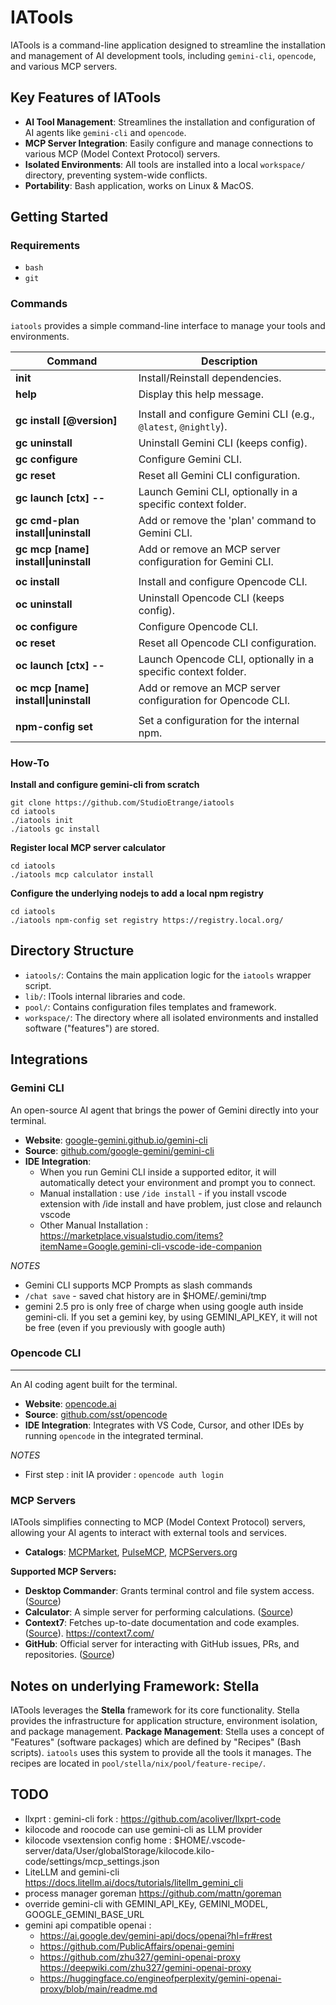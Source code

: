 # IATools

IATools is a command-line application designed to streamline the installation and management of AI development tools, including `gemini-cli`, `opencode`, and various MCP servers.

## Key Features of IATools

*   **AI Tool Management**: Streamlines the installation and configuration of AI agents like `gemini-cli` and `opencode`.
*   **MCP Server Integration**: Easily configure and manage connections to various MCP (Model Context Protocol) servers.
*   **Isolated Environments**: All tools are installed into a local `workspace/` directory, preventing system-wide conflicts.
*   **Portability**: Bash application, works on Linux & MacOS.

## Getting Started

### Requirements

*   `bash`
*   `git`

### Commands

`iatools` provides a simple command-line interface to manage your tools and environments.

| Command                             | Description                                                                 |
| ----------------------------------- | --------------------------------------------------------------------------- |
| **init**                            | Install/Reinstall dependencies.                                             |
| **help**                            | Display this help message.                                                  |
| |
| **gc install [@version]**           | Install and configure Gemini CLI (e.g., `@latest`, `@nightly`).             |
| **gc uninstall**                    | Uninstall Gemini CLI (keeps config).                                        |
| **gc configure**                    | Configure Gemini CLI.                                                       |
| **gc reset**                        | Reset all Gemini CLI configuration.                                         |
| **gc launch [ctx] -- <opts>**       | Launch Gemini CLI, optionally in a specific context folder.                 |
| **gc cmd-plan install\|uninstall**   | Add or remove the 'plan' command to Gemini CLI.                             |
| **gc mcp [name] install\|uninstall** | Add or remove an MCP server configuration for Gemini CLI.                   |
| |
| **oc install**                      | Install and configure Opencode CLI.                                         |
| **oc uninstall**                    | Uninstall Opencode CLI (keeps config).                                      |
| **oc configure**                    | Configure Opencode CLI.                                                     |
| **oc reset**                        | Reset all Opencode CLI configuration.                                       |
| **oc launch [ctx] -- <opts>**       | Launch Opencode CLI, optionally in a specific context folder.               |
| **oc mcp [name] install\|uninstall** | Add or remove an MCP server configuration for Opencode CLI.                 |
| |
| **npm-config set <key> <value>**    | Set a configuration for the internal npm.                                   |

### How-To


**Install and configure gemini-cli from scratch**

```
git clone https://github.com/StudioEtrange/iatools
cd iatools
./iatools init
./iatools gc install
```

**Register local MCP server calculator**
```
cd iatools
./iatools mcp calculator install
```

**Configure the underlying nodejs to add a local npm registry**
```
cd iatools
./iatools npm-config set registry https://registry.local.org/
```

## Directory Structure

*   `iatools/`: Contains the main application logic for the `iatools` wrapper script.
*   `lib/`: ITools internal libraries and code.
*   `pool/`: Contains configuration files templates and framework.
*   `workspace/`: The directory where all isolated environments and installed software ("features") are stored.

## Integrations

### Gemini CLI

An open-source AI agent that brings the power of Gemini directly into your terminal.
* **Website**: [google-gemini.github.io/gemini-cli](https://google-gemini.github.io/gemini-cli)
* **Source**: [github.com/google-gemini/gemini-cli](https://github.com/google-gemini/gemini-cli)
* **IDE Integration**: 
  * When you run Gemini CLI inside a supported editor, it will automatically detect your environment and prompt you to connect.
  * Manual installation : use `/ide install` - if you install vscode extension with /ide install and have problem, just close and relaunch vscode
  * Other Manual Installation : https://marketplace.visualstudio.com/items?itemName=Google.gemini-cli-vscode-ide-companion


*NOTES*
* Gemini CLI supports MCP Prompts as slash commands
* `/chat save` - saved chat history are in $HOME/.gemini/tmp
* gemini 2.5 pro is only free of charge when using google auth inside gemini-cli. If you set a gemini key, by using GEMINI_API_KEY, it will not be free (even if you previously with google auth)

### Opencode CLI
****
An AI coding agent built for the terminal.
* **Website**: [opencode.ai](https://opencode.ai)
* **Source**: [github.com/sst/opencode](https://github.com/sst/opencode)
* **IDE Integration**: Integrates with VS Code, Cursor, and other IDEs by running `opencode` in the integrated terminal.

*NOTES*
  * First step : init IA provider : `opencode auth login`

### MCP Servers

IATools simplifies connecting to MCP (Model Context Protocol) servers, allowing your AI agents to interact with external tools and services.
* **Catalogs**: [MCPMarket](https://mcpmarket.com/), [PulseMCP](https://www.pulsemcp.com/servers), [MCPServers.org](https://mcpservers.org/)

**Supported MCP Servers:**
* **Desktop Commander**: Grants terminal control and file system access. ([Source](https://github.com/wonderwhy-er/desktopcommandermcp))
* **Calculator**: A simple server for performing calculations. ([Source](https://github.com/githejie/mcp-server-calculator))
* **Context7**: Fetches up-to-date documentation and code examples. ([Source](https://github.com/upstash/context7)). https://context7.com/
* **GitHub**: Official server for interacting with GitHub issues, PRs, and repositories. ([Source](https://github.com/github/github-mcp-server))


## Notes on underlying Framework: Stella

IATools leverages the **Stella** framework for its core functionality. Stella provides the infrastructure for application structure, environment isolation, and package management. **Package Management**: Stella uses a concept of "Features" (software packages) which are defined by "Recipes" (Bash scripts). `iatools` uses this system to provide all the tools it manages. The recipes are located in `pool/stella/nix/pool/feature-recipe/`.


## TODO

* llxprt : gemini-cli fork : https://github.com/acoliver/llxprt-code
* kilocode and roocode can use gemini-cli as LLM provider
* kilocode vsextension config home : $HOME/.vscode-server/data/User/globalStorage/kilocode.kilo-code/settings/mcp_settings.json
* LiteLLM and gemini-cli https://docs.litellm.ai/docs/tutorials/litellm_gemini_cli
* process manager goreman https://github.com/mattn/goreman
* override gemini-cli with GEMINI_API_KEy, GEMINI_MODEL, GOOGLE_GEMINI_BASE_URL
* gemini api compatible openai : 
  * https://ai.google.dev/gemini-api/docs/openai?hl=fr#rest
  * https://github.com/PublicAffairs/openai-gemini
  * https://github.com/zhu327/gemini-openai-proxy https://deepwiki.com/zhu327/gemini-openai-proxy
  * https://huggingface.co/engineofperplexity/gemini-openai-proxy/blob/main/readme.md